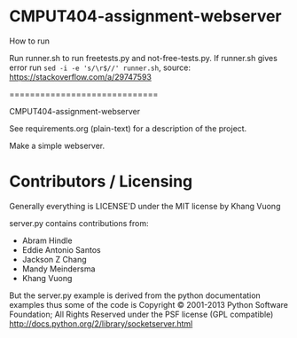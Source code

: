 # CMPUT404-assignment-webserver

How to run

Run runner.sh to run freetests.py and not-free-tests.py. If runner.sh gives error run `sed -i -e 's/\r$//' runner.sh`, source: https://stackoverflow.com/a/29747593

=============================

CMPUT404-assignment-webserver

See requirements.org (plain-text) for a description of the project.

Make a simple webserver.

# Contributors / Licensing

Generally everything is LICENSE'D under the MIT license by Khang Vuong

server.py contains contributions from:

- Abram Hindle
- Eddie Antonio Santos
- Jackson Z Chang
- Mandy Meindersma
- Khang Vuong

But the server.py example is derived from the python documentation
examples thus some of the code is Copyright © 2001-2013 Python
Software Foundation; All Rights Reserved under the PSF license (GPL
compatible) http://docs.python.org/2/library/socketserver.html
